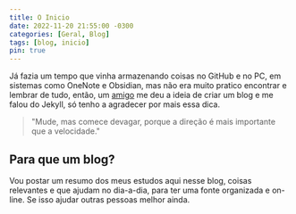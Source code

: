 ```yaml
---
title: O Inicio
date: 2022-11-20 21:55:00 -0300
categories: [Geral, Blog]
tags: [blog, inicio]
pin: true
---
```



Já fazia um tempo que vinha armazenando coisas no GitHub e no PC, em sistemas como OneNote e Obsidian, mas não era muito pratico encontrar e lembrar de tudo, então, um [amigo](https://github.com/h41stur) me deu a ideia de criar um blog e me falou do Jekyll, só tenho a agradecer por mais essa dica.

> "Mude, mas comece devagar, porque a direção é mais importante que a velocidade."


## Para que um blog?

Vou postar um resumo dos meus estudos aqui nesse blog, coisas relevantes e que ajudam no dia-a-dia, para ter uma fonte organizada e on-line. Se isso ajudar outras pessoas melhor ainda.



